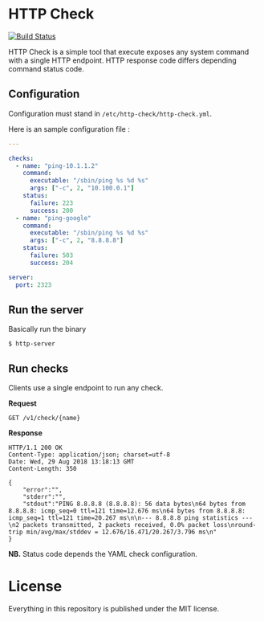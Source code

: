 # HTTP Check

[![Build Status](https://api.travis-ci.org/ggiamarchi/http-check.png?branch=master)](https://travis-ci.org/ggiamarchi/http-check)

HTTP Check is a simple tool that execute exposes any system command with a single HTTP endpoint. HTTP response code
differs depending command status code.

## Configuration

Configuration must stand in `/etc/http-check/http-check.yml`.

Here is an sample configuration file :

```yaml
---

checks:
  - name: "ping-10.1.1.2"
    command:
      executable: "/sbin/ping %s %d %s"
      args: ["-c", 2, "10.100.0.1"]
    status:
      failure: 223
      success: 200
  - name: "ping-google"
    command:
      executable: "/sbin/ping %s %d %s"
      args: ["-c", 2, "8.8.8.8"]
    status:
      failure: 503
      success: 204

server:
  port: 2323
```

## Run the server

Basically run the binary

```
$ http-server
```

## Run checks

Clients use a single endpoint to run any check.

__Request__

```
GET /v1/check/{name}
```

__Response__

```
HTTP/1.1 200 OK
Content-Type: application/json; charset=utf-8
Date: Wed, 29 Aug 2018 13:18:13 GMT
Content-Length: 350

{
    "error":"",
    "stderr":"",
    "stdout":"PING 8.8.8.8 (8.8.8.8): 56 data bytes\n64 bytes from 8.8.8.8: icmp_seq=0 ttl=121 time=12.676 ms\n64 bytes from 8.8.8.8: icmp_seq=1 ttl=121 time=20.267 ms\n\n--- 8.8.8.8 ping statistics ---\n2 packets transmitted, 2 packets received, 0.0% packet loss\nround-trip min/avg/max/stddev = 12.676/16.471/20.267/3.796 ms\n"
}
```

__NB.__ Status code depends the YAML check configuration.

# License

Everything in this repository is published under the MIT license.
